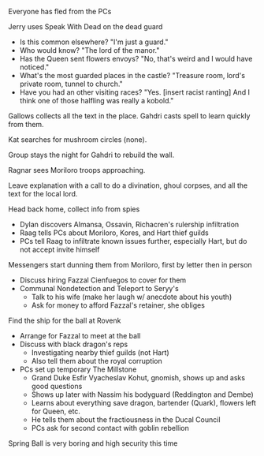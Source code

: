 Everyone has fled from the PCs

Jerry uses Speak With Dead on the dead guard
- Is this common elsewhere? "I'm just a guard."
- Who would know? "The lord of the manor."
- Has the Queen sent flowers envoys? "No, that's weird and I would have noticed."
- What's the most guarded places in the castle? "Treasure room, lord's private room, tunnel to church."
- Have you had an other visiting races? "Yes. \[insert racist ranting\] And I think one of those halfling was really a kobold."



Gallows collects all the text in the place. Gahdri casts spell to learn quickly from them.

Kat searches for mushroom circles (none).

Group stays the night for Gahdri to rebuild the wall.

Ragnar sees Moriloro troops approaching.

Leave explanation with a call to do a divination, ghoul corpses, and all the text for the local lord.

Head back home, collect info from spies
- Dylan discovers Almansa, Ossavin, Richacren's rulership infiltration
- Raag tells PCs about Moriloro, Kores, and Hart thief guilds
- PCs tell Raag to infiltrate known issues further, especially Hart, but do not accept invite himself

Messengers start dunning them from Moriloro, first by letter then in person
- Discuss hiring Fazzal Cienfuegos to cover for them
- Communal Nondetection and Teleport to Seryy's
  - Talk to his wife (make her laugh w/ anecdote about his youth)
  - Ask for money to afford Fazzal's retainer, she obliges

Find the ship for the ball at Rovenk
- Arrange for Fazzal to meet at the ball
- Discuss with black dragon's reps
  - Investigating nearby thief guilds (not Hart)
  - Also tell them about the royal corruption
- PCs set up temporary The Millstone
  - Grand Duke Esfir Vyacheslav Kohut, gnomish, shows up and asks good questions
  - Shows up later with Nassim his bodyguard (Reddington and Dembe)
  - Learns about everything save dragon, bartender (Quark), flowers left for Queen, etc.
  - He tells them about the fractiousness in the Ducal Council
  - PCs ask for second contact with goblin rebellion

Spring Ball is very boring and high security this time
